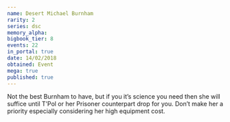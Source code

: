 ```yaml
---
name: Desert Michael Burnham
rarity: 2
series: dsc
memory_alpha:
bigbook_tier: 8
events: 22
in_portal: true
date: 14/02/2018
obtained: Event
mega: true
published: true
---
```


Not the best Burnham to have, but if you it’s science you need then she will suffice until T’Pol or her Prisoner counterpart drop for you. Don’t make her a priority especially considering her high equipment cost.
